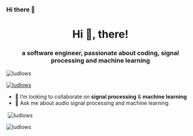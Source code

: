 ### Hi there 👋


<h1 align="center">Hi 👋, there!</h1>
<h3 align="center">a software engineer, passionate about coding, signal processing and machine learning</h3>

<p align="left"> <img src="https://komarev.com/ghpvc/?username=ludlows&label=Profile%20views&color=0e75b6&style=flat" alt="ludlows" /> </p>

<p align="left"> <a href="https://github.com/ryo-ma/github-profile-trophy"><img src="https://github-profile-trophy.vercel.app/?username=ludlows" alt="ludlows" /></a> </p>

- 👯 I’m looking to collaborate on **signal processing** & **machine learning**
- 💬 Ask me about audio signal processing and machine learning

<p>&nbsp;<img align="center" src="https://github-readme-stats.vercel.app/api?username=ludlows&show_icons=true&locale=en" alt="ludlows" /></p>

<p><img align="center" src="https://github-readme-streak-stats.herokuapp.com/?user=ludlows&" alt="ludlows" /></p>
